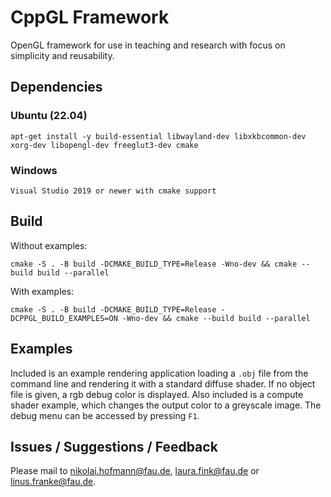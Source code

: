CppGL Framework
=======

OpenGL framework for use in teaching and research with focus on simplicity and reusability.

## Dependencies

### Ubuntu (22.04)

    apt-get install -y build-essential libwayland-dev libxkbcommon-dev xorg-dev libopengl-dev freeglut3-dev cmake

### Windows

    Visual Studio 2019 or newer with cmake support

## Build

Without examples:

    cmake -S . -B build -DCMAKE_BUILD_TYPE=Release -Wno-dev && cmake --build build --parallel

With examples:

    cmake -S . -B build -DCMAKE_BUILD_TYPE=Release -DCPPGL_BUILD_EXAMPLES=ON -Wno-dev && cmake --build build --parallel

## Examples

Included is an example rendering application loading a ```.obj``` file from the command line and rendering it with a standard diffuse shader.
If no object file is given, a rgb debug color is displayed.
Also included is a compute shader example, which changes the output color to a greyscale image.
The debug menu can be accessed by pressing ```F1```.

## Issues / Suggestions / Feedback

Please mail to <nikolai.hofmann@fau.de>, <laura.fink@fau.de> or <linus.franke@fau.de>.
